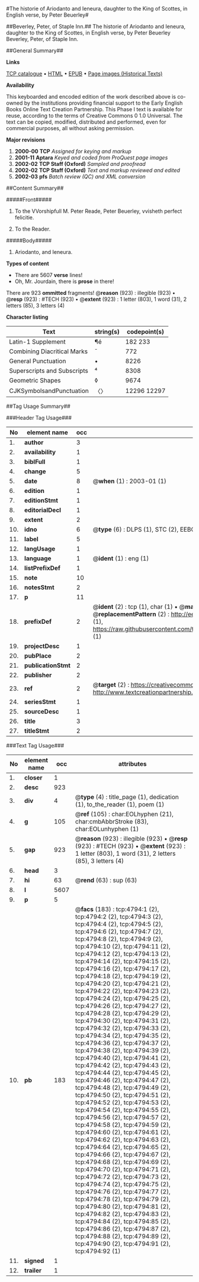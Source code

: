 #The historie of Ariodanto and Ieneura, daughter to the King of Scottes, in English verse, by Peter Beuerley#

##Beverley, Peter, of Staple Inn.##
The historie of Ariodanto and Ieneura, daughter to the King of Scottes, in English verse, by Peter Beuerley
Beverley, Peter, of Staple Inn.

##General Summary##

**Links**

[TCP catalogue](http://www.ota.ox.ac.uk/tcp/)  • 
[HTML](http://tei.it.ox.ac.uk/tcp/Texts-HTML/free/A21/A21085.html)  • 
[EPUB](http://tei.it.ox.ac.uk/tcp/Texts-EPUB/free/A21/A21085.epub) • 
[Page images (Historical Texts)](https://data.historicaltexts.jisc.ac.uk/view?pubId=eebo-99840306e&pageId=eebo-99840306e-4794-1)

**Availability**

This keyboarded and encoded edition of the
	       work described above is co-owned by the institutions
	       providing financial support to the Early English Books
	       Online Text Creation Partnership. This Phase I text is
	       available for reuse, according to the terms of Creative
	       Commons 0 1.0 Universal. The text can be copied,
	       modified, distributed and performed, even for
	       commercial purposes, all without asking permission.

**Major revisions**

1. __2000-00__ __TCP__ *Assigned for keying and markup*
1. __2001-11__ __Aptara__ *Keyed and coded from ProQuest page images*
1. __2002-02__ __TCP Staff (Oxford)__ *Sampled and proofread*
1. __2002-02__ __TCP Staff (Oxford)__ *Text and markup reviewed and edited*
1. __2002-03__ __pfs__ *Batch review (QC) and XML conversion*

##Content Summary##

#####Front#####

1. To the VVorshipfull M. Peter
Reade, Peter Beuerley, vvisheth
perfect felicitie.

1. To the Reader.

#####Body#####

1. Ariodanto, and Ieneura.

**Types of content**

  * There are 5607 **verse** lines!
  * Oh, Mr. Jourdain, there is **prose** in there!

There are 923 **ommitted** fragments! 
 @__reason__ (923) : illegible (923)  •  @__resp__ (923) : #TECH (923)  •  @__extent__ (923) : 1 letter (803), 1 word (31), 2 letters (85), 3 letters (4)

**Character listing**


|Text|string(s)|codepoint(s)|
|---|---|---|
|Latin-1 Supplement|¶é|182 233|
|Combining             Diacritical Marks|̄|772|
|General Punctuation|•|8226|
|Superscripts             and Subscripts|⁴|8308|
|Geometric Shapes|◊|9674|
|CJKSymbolsandPunctuation|〈〉|12296 12297|

##Tag Usage Summary##

###Header Tag Usage###

|No|element name|occ|attributes|
|---|---|---|---|
|1.|__author__|3||
|2.|__availability__|1||
|3.|__biblFull__|1||
|4.|__change__|5||
|5.|__date__|8| @__when__ (1) : 2003-01 (1)|
|6.|__edition__|1||
|7.|__editionStmt__|1||
|8.|__editorialDecl__|1||
|9.|__extent__|2||
|10.|__idno__|6| @__type__ (6) : DLPS (1), STC (2), EEBO-CITATION (1), PROQUEST (1), VID (1)|
|11.|__label__|5||
|12.|__langUsage__|1||
|13.|__language__|1| @__ident__ (1) : eng (1)|
|14.|__listPrefixDef__|1||
|15.|__note__|10||
|16.|__notesStmt__|2||
|17.|__p__|11||
|18.|__prefixDef__|2| @__ident__ (2) : tcp (1), char (1)  •  @__matchPattern__ (2) : ([0-9\-]+):([0-9IVX]+) (1), (.+) (1)  •  @__replacementPattern__ (2) : http://eebo.chadwyck.com/downloadtiff?vid=$1&page=$2 (1), https://raw.githubusercontent.com/textcreationpartnership/Texts/master/tcpchars.xml#$1 (1)|
|19.|__projectDesc__|1||
|20.|__pubPlace__|2||
|21.|__publicationStmt__|2||
|22.|__publisher__|2||
|23.|__ref__|2| @__target__ (2) : https://creativecommons.org/publicdomain/zero/1.0/ (1), http://www.textcreationpartnership.org/docs/. (1)|
|24.|__seriesStmt__|1||
|25.|__sourceDesc__|1||
|26.|__title__|3||
|27.|__titleStmt__|2||


###Text Tag Usage###

|No|element name|occ|attributes|
|---|---|---|---|
|1.|__closer__|1||
|2.|__desc__|923||
|3.|__div__|4| @__type__ (4) : title_page (1), dedication (1), to_the_reader (1), poem (1)|
|4.|__g__|105| @__ref__ (105) : char:EOLhyphen (21), char:cmbAbbrStroke (83), char:EOLunhyphen (1)|
|5.|__gap__|923| @__reason__ (923) : illegible (923)  •  @__resp__ (923) : #TECH (923)  •  @__extent__ (923) : 1 letter (803), 1 word (31), 2 letters (85), 3 letters (4)|
|6.|__head__|3||
|7.|__hi__|63| @__rend__ (63) : sup (63)|
|8.|__l__|5607||
|9.|__p__|5||
|10.|__pb__|183| @__facs__ (183) : tcp:4794:1 (2), tcp:4794:2 (2), tcp:4794:3 (2), tcp:4794:4 (2), tcp:4794:5 (2), tcp:4794:6 (2), tcp:4794:7 (2), tcp:4794:8 (2), tcp:4794:9 (2), tcp:4794:10 (2), tcp:4794:11 (2), tcp:4794:12 (2), tcp:4794:13 (2), tcp:4794:14 (2), tcp:4794:15 (2), tcp:4794:16 (2), tcp:4794:17 (2), tcp:4794:18 (2), tcp:4794:19 (2), tcp:4794:20 (2), tcp:4794:21 (2), tcp:4794:22 (2), tcp:4794:23 (2), tcp:4794:24 (2), tcp:4794:25 (2), tcp:4794:26 (2), tcp:4794:27 (2), tcp:4794:28 (2), tcp:4794:29 (2), tcp:4794:30 (2), tcp:4794:31 (2), tcp:4794:32 (2), tcp:4794:33 (2), tcp:4794:34 (2), tcp:4794:35 (2), tcp:4794:36 (2), tcp:4794:37 (2), tcp:4794:38 (2), tcp:4794:39 (2), tcp:4794:40 (2), tcp:4794:41 (2), tcp:4794:42 (2), tcp:4794:43 (2), tcp:4794:44 (2), tcp:4794:45 (2), tcp:4794:46 (2), tcp:4794:47 (2), tcp:4794:48 (2), tcp:4794:49 (2), tcp:4794:50 (2), tcp:4794:51 (2), tcp:4794:52 (2), tcp:4794:53 (2), tcp:4794:54 (2), tcp:4794:55 (2), tcp:4794:56 (2), tcp:4794:57 (2), tcp:4794:58 (2), tcp:4794:59 (2), tcp:4794:60 (2), tcp:4794:61 (2), tcp:4794:62 (2), tcp:4794:63 (2), tcp:4794:64 (2), tcp:4794:65 (2), tcp:4794:66 (2), tcp:4794:67 (2), tcp:4794:68 (2), tcp:4794:69 (2), tcp:4794:70 (2), tcp:4794:71 (2), tcp:4794:72 (2), tcp:4794:73 (2), tcp:4794:74 (2), tcp:4794:75 (2), tcp:4794:76 (2), tcp:4794:77 (2), tcp:4794:78 (2), tcp:4794:79 (2), tcp:4794:80 (2), tcp:4794:81 (2), tcp:4794:82 (2), tcp:4794:83 (2), tcp:4794:84 (2), tcp:4794:85 (2), tcp:4794:86 (2), tcp:4794:87 (2), tcp:4794:88 (2), tcp:4794:89 (2), tcp:4794:90 (2), tcp:4794:91 (2), tcp:4794:92 (1)|
|11.|__signed__|1||
|12.|__trailer__|1||
